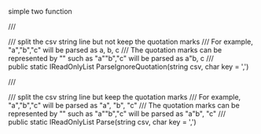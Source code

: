 simple two function

/// <summary>
///     split the csv string line but not keep the quotation marks
///     For example, "a","b","c" will be parsed as a, b, c
///     The quotation marks can be represented by "" such as "a""b","c" will be parsed as a"b, c
/// </summary>
public static IReadOnlyList<string> ParseIgnoreQuotation(string csv, char key = ',')

/// <summary>
///     split the csv string line but keep the quotation marks
///     For example, "a","b","c" will be parsed as "a", "b", "c"
///     The quotation marks can be represented by "" such as "a""b","c" will be parsed as "a"b", "c"
/// </summary>
public static IReadOnlyList<string> Parse(string csv, char key = ',')
